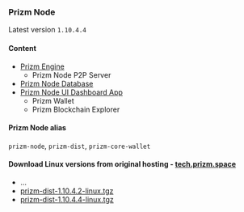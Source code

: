 ### Prizm Node

Latest version `1.10.4.4`

#### Content
  - [Prizm Engine](./PrizmEngine.jar)
    - Prizm Node P2P Server
  - [Prizm Node Database](./prizm_db)
  - [Prizm Node UI Dashboard App](./html/ui)
    - Prizm Wallet
    - Prizm Blockchain Explorer

#### Prizm Node alias
`prizm-node`, `prizm-dist`, `prizm-core-wallet`

#### Download Linux versions from original hosting - [tech.prizm.space](http://tech.prizm.space/)
- ...
- [prizm-dist-1.10.4.2-linux.tgz](http://tech.prizm.space/files/prizm-dist-1.10.4.2-linux.tgz)
- [prizm-dist-1.10.4.4-linux.tgz](http://tech.prizm.space/files/prizm-dist-1.10.4.4-linux.tgz)
